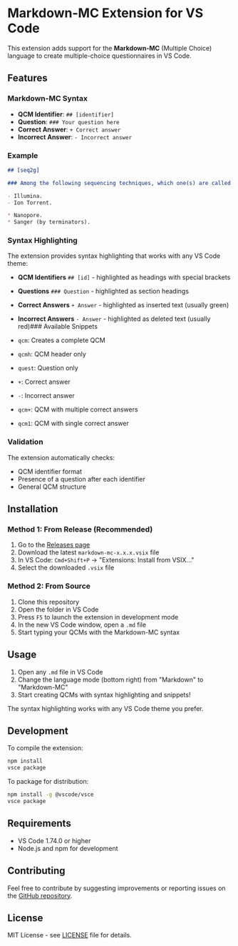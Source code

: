 # Markdown-MC Extension for VS Code

This extension adds support for the **Markdown-MC** (Multiple Choice) language to create multiple-choice questionnaires in VS Code.

## Features

### Markdown-MC Syntax

- **QCM Identifier**: `## [identifier]`
- **Question**: `### Your question here`
- **Correct Answer**: `+ Correct answer`
- **Incorrect Answer**: `- Incorrect answer`

### Example

```markdown
## [seq2g]

### Among the following sequencing techniques, which one(s) are called high-throughput and "short fragments" (second generation):

- Illumina.
- Ion Torrent.

* Nanopore.
* Sanger (by terminators).
```

### Syntax Highlighting

The extension provides syntax highlighting that works with any VS Code theme:

- **QCM Identifiers** `## [id]` - highlighted as headings with special brackets
- **Questions** `### Question` - highlighted as section headings
- **Correct Answers** `+ Answer` - highlighted as inserted text (usually green)
- **Incorrect Answers** `- Answer` - highlighted as deleted text (usually red)### Available Snippets

- `qcm`: Creates a complete QCM
- `qcmh`: QCM header only
- `quest`: Question only
- `+`: Correct answer
- `-`: Incorrect answer
- `qcm+`: QCM with multiple correct answers
- `qcm1`: QCM with single correct answer

### Validation

The extension automatically checks:

- QCM identifier format
- Presence of a question after each identifier
- General QCM structure

## Installation

### Method 1: From Release (Recommended)

1. Go to the [Releases page](https://github.com/marc-ferre/markdown-mc/releases)
2. Download the latest `markdown-mc-x.x.x.vsix` file
3. In VS Code: `Cmd+Shift+P` → "Extensions: Install from VSIX..."
4. Select the downloaded `.vsix` file

### Method 2: From Source

1. Clone this repository
2. Open the folder in VS Code
3. Press `F5` to launch the extension in development mode
4. In the new VS Code window, open a `.md` file
5. Start typing your QCMs with the Markdown-MC syntax

## Usage

1. Open any `.md` file in VS Code
2. Change the language mode (bottom right) from "Markdown" to "Markdown-MC"
3. Start creating QCMs with syntax highlighting and snippets!

The syntax highlighting works with any VS Code theme you prefer.

## Development

To compile the extension:

```bash
npm install
vsce package
```

To package for distribution:

```bash
npm install -g @vscode/vsce
vsce package
```

## Requirements

- VS Code 1.74.0 or higher
- Node.js and npm for development

## Contributing

Feel free to contribute by suggesting improvements or reporting issues on the [GitHub repository](https://github.com/marc-ferre/markdown-mc).

## License

MIT License - see [LICENSE](LICENSE) file for details.
